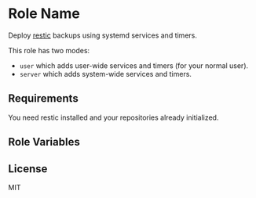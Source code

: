 Role Name
=========

Deploy [restic](https://restic.net/) backups using systemd services and timers.

This role has two modes:
* `user` which adds user-wide services and timers (for your normal user).
* `server` which adds system-wide services and timers.

Requirements
------------

You need restic installed and your repositories already initialized.

Role Variables
--------------


License
-------

MIT
